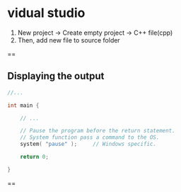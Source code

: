 # vidual studio

1. New project -> Create empty project -> C++ file(cpp)
2. Then, add new file to source folder

==

## Displaying the output

```cpp
//...

int main {

    // ...

    // Pause the program before the return statement.
    // System function pass a command to the OS.
    system( "pause" );     // Windows specific.

    return 0;

}
```

==

